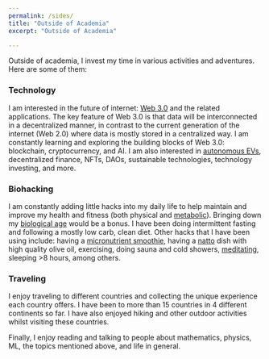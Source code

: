 ```yaml
---
permalink: /sides/
title: "Outside of Academia"
excerpt: "Outside of Academia"

---
```


Outside of academia, I invest my time in various activities and adventures. Here are some of them: <br>


### Technology 
I am interested in the future of internet: [Web 3.0](https://www.web3.university/) and the related applications. The key feature of Web 3.0 is that data will be interconnected in a decentralized manner, in contrast to the current generation of the internet (Web 2.0) where data is mostly stored in a centralized way. I am constantly learning and exploring the building blocks of Web 3.0: blockchain, cryptocurrency, and AI. I am also interested in [autonomous EVs](https://www.tesla.com/AI), decentralized finance, NFTs, DAOs, sustainable technologies, technology investing, and more.


### Biohacking 
I am constantly adding little hacks into my daily life to help maintain and improve my health and fitness (both physical and [metabolic](https://www.levelshealth.com/blog/the-ultimate-guide-to-metabolic-fitness)). Bringing down my [biological age](https://lifespanbook.com/) would be a bonus. I have been doing intermittent fasting and following a mostly low carb, clean diet. Other hacks that I have been using include: having a [micronutrient smoothie](https://fastlifehacks.com/dr-rhonda-patrick-diet-and-exercise/#Micronutrient_Rich_Smoothies), having a [natto](https://www.nyrture.com/why-natto) dish with high quality olive oil, exercising, doing sauna and cold showers, [meditating](https://www.headspace.com/meditation), sleeping >8 hours, among others.


### Traveling 
I enjoy traveling to different countries and collecting the unique experience each country offers. I have been to more than 15 countries in 4 different continents so far. I have also enjoyed hiking and other outdoor activities whilst visiting these countries. 

Finally, I enjoy reading and talking to people about mathematics, physics, ML, the topics mentioned above, and life in general.




